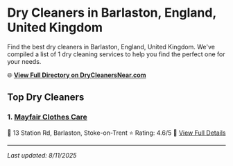 # Dry Cleaners in Barlaston, England, United Kingdom

Find the best dry cleaners in Barlaston, England, United Kingdom. We've compiled a list of 1 dry cleaning services to help you find the perfect one for your needs.

🌐 **[View Full Directory on DryCleanersNear.com](https://drycleanersnear.com/city/United%20Kingdom/England/Barlaston)**

## Top Dry Cleaners

### 1. [Mayfair Clothes Care](https://drycleanersnear.com/dryCleaner/6896abcb86a2a96145ad4e6c/mayfair-clothes-care)
📍 13 Station Rd, Barlaston, Stoke-on-Trent
⭐ Rating: 4.6/5
🔗 [View Full Details](https://drycleanersnear.com/dryCleaner/6896abcb86a2a96145ad4e6c/mayfair-clothes-care)


---

*Last updated: 8/11/2025*
